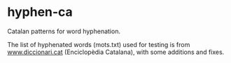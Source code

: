 hyphen-ca
=========

Catalan patterns for word hyphenation.

The list of hyphenated words (mots.txt) used for testing is from www.diccionari.cat (Enciclopèdia Catalana), with some additions and fixes.
